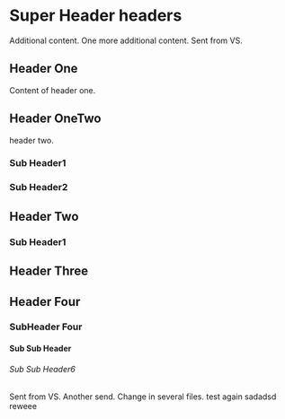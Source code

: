 # Super Header headers
Additional content.
One more additional content.
Sent from VS.
## Header One
Content of header one.
## Header OneTwo
header two.
### Sub Header1
### Sub Header2
## Header Two
### Sub Header1
## Header Three
## Header Four
### SubHeader Four
#### Sub Sub Header
###### Sub Sub Header6
Sent from VS.
Another send. Change in several files.
test again
sadadsd
reweee

